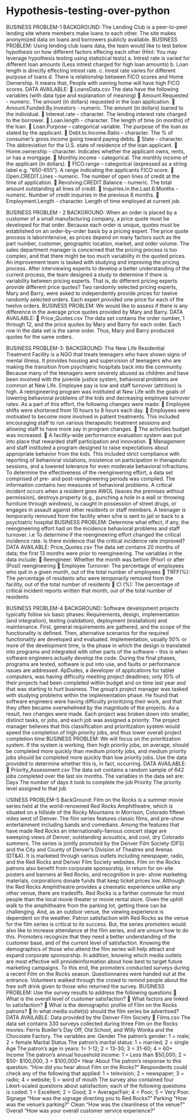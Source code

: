 # Hypothesis-testing-over-python
BUSINESS PROBLEM-1
BACKGROUND: The Lending Club is a peer-to-peer lending site where members make loans to
each other. The site makes anonymized data on loans and borrowers publicly available.
BUSINESS PROBLEM:
Using lending club loans data, the team would like to test below hypothesis on how different
factors effecing each other (Hint: You may leverage hypothesis testing using statistical tests)
a. Intrest rate is varied for different loan amounts (Less intrest charged for high loan
amounts)
b. Loan length is directly effecting intrest rate.
c. Inrest rate varies for different purpose of loans
d. There is relationship between FICO scores and Home Ownership. It means that, People
with owning home will have high FICO scores.
DATA AVAILABLE:
 LoansData.csv
The data have the following variables (with data type and explanation of meaning)
 Amount.Requested - numeric. The amount (in dollars) requested in the loan application.
 Amount.Funded.By.Investors - numeric. The amount (in dollars) loaned to the individual.
 Interest.rate – character. The lending interest rate charged to the borrower.
 Loan.length - character. The length of time (in months) of the loan.
 Loan.Purpose – categorical variable. The purpose of the loan as stated by the applicant.
 Debt.to.Income.Ratio – character. The % of consumer’s gross income going toward paying
debts.
 State - character. The abbreviation for the U.S. state of residence of the loan applicant.
 Home.ownership - character. Indicates whether the applicant owns, rents, or has a
mortgage.
 Monthly.income - categorical. The monthly income of the applicant (in dollars).
 FICO.range – categorical (expressed as a string label e.g. “650-655”). A range indicating the
applicants FICO score.
 Open.CREDIT.Lines - numeric. The number of open lines of credit at the time of
application.
 Revolving.CREDIT.Balance - numeric. The total amount outstanding all lines of credit.
 Inquiries.in.the.Last.6.Months - numeric. Number of credit inquiries in the previous 6
months.
 Employment.Length - character. Length of time employed at current job.


BUSINESS PROBLEM - 2
BACKGROUND: When an order is placed by a customer of a small manufacturing company, a
price quote must be developed for that order. Because each order is unique, quotes must be
established on an order-by-order basis by a pricing expert. The price quote process is laborintensive,
as prices depend on many factors such as the part number, customer, geographic
location, market, and order volume. The sales department manager is concerned that the pricing
process is too complex, and that there might be too much variability in the quoted prices. An
improvement team is tasked with studying and improving the pricing process.
After interviewing experts to develop a better understanding of the current process, the team
designed a study to determine if there is variability between pricing experts. That is, do different
pricing experts provide different price quotes? Two randomly selected pricing experts, Mary and
Barry, were asked to independently provide prices for twelve randomly selected orders. Each
expert provided one price for each of the twelve orders.
BUSINESS PROBLEM: We would like to assess if there is any difference in the average
price quotes provided by Mary and Barry.
DATA AVAILABLE:
 Price_Quotes.csv
The data set contains the order number, 1 through 12, and the price quotes by Mary
and Barry for each order. Each row in the data set is the same order. Thus, Mary and
Barry produced quotes for the same orders.




BUSINESS PROBLEM-3:
BACKGROUND: The New Life Residential Treatment Facility is a NGO that treats teenagers who
have shown signs of mental illness. It provides housing and supervision of teenagers who are
making the transition from psychiatric hospitals back into the community. Because many of
the teenagers were severely abused as children and have been involved with the juvenile
justice system, behavioral problems are common at New Life. Employee pay is low and staff
turnover (attrition) is high.
A reengineering program was instituted at New Life with the goals of lowering behavioral
problems of the kids and decreasing employee turnover rates. As a part of this effort, the
following changes were made:
 Employee shifts were shortened from 10 hours to 8 hours each day.
 Employees were motivated to become more involved in patient treatments. This
included encouraging staff to run various therapeutic treatment sessions and allowing
staff to have more say in program changes.
 The activities budget was increased.
 A facility-wide performance evaluation system was put into place that rewarded staff
participation and innovation.
 Management and staff instituted a program designed to raise expectations about
appropriate behavior from the kids. This included strict compliance with reporting of
behavioral violations, insistence on participation in therapeutic sessions, and a
lowered tolerance for even moderate behavioral infractions.
To determine the effectiveness of the reengineering effort, a data set comprised of pre- and
post-reengineering periods was compiled. The information contains two measures of
behavioral problems. A critical incident occurs when a resident goes AWOL (leaves the
premises without permission), destroys property (e.g., punching a hole in a wall or throwing
furniture through windows), is caught in possession of street drugs, or engages in assault
against other residents or staff members. A teenager is temporarily removed from the facility
when s/he is sent to jail or back to a psychiatric hospital
BUSINESS PROBLEM: Determine what effect, if any, the reengineering effort had on the
incidence behavioral problems and staff turnover. i.e To determine if the reengineering effort
changed the critical incidence rate. Is there evidence that the critical incidence rate
improved?
DATA AVAILABLE: Price_Quotes.csv
The data set contains 20 months of data; the first 13 months were prior to reengineering. The
variables in the data include:
 Reengineer: Whether the month was before (Prior) or after (Post) reengineering
 Employee Turnover: The percentage of employees who quit in a given
month, out of the total number of employees
 TRFF(%): The percentage of residents who were temporarily removed from
the facility, out of the total number of residents
 CI (%): The percentage of critical incident reports written that month, out of
the total number of residents





BUSINESS PROBLEM-4
BACKGROUND: Software development projects typically follow six basic phases: Requirements,
design, implementation (and integration), testing (validation), deployment (installation) and
maintenance. First, general requirements are gathered, and the scope of the functionality is
defined. Then, alternative scenarios for the required functionality are developed and
evaluated. Implementation, usually 50% or more of the development time, is the phase in
which the design is translated into programs and integrated with other parts of the software –
this is when software engineers actually develop the code. During the final phases, programs
are tested, software is put into use, and faults or performance issues are addressed.
ApDudes, a developer of applications for tablet computers, was having difficulty meeting
project deadlines; only 10% of their projects had been completed within budget and on time
last year and that was starting to hurt business. The group’s project manager was tasked with
studying problems within the implementation phase. He found that software engineers were
having difficulty prioritizing their work, and that they often became overwhelmed by the
magnitude of the projects.
As a result, two changes were made. Each project was broken down into smaller, distinct
tasks, or jobs, and each job was assigned a priority. The project manager believes that this
classification and prioritization system would speed the completion of high priority jobs, and
thus lower overall project completion time
BUSINESS PROBLEM: We will focus on the prioritization system. If the system is working, then
high priority jobs, on average, should be completed more quickly than medium priority jobs,
and medium priority jobs should be completed more quickly than low priority jobs. Use the
data provided to determine whether this is, in fact, occurring.
DATA AVAILABLE:
 Priority_Assessment.csv
The data set contains a random sample of 642 jobs completed over the last six months. The
variables in the data set are:
Days The number of days it took to complete the job
Priority The priority level assigned to that job




USINESS PROBLEM-5
BackGround: Film on the Rocks is a summer movie series held at the world-renowned Red
Rocks Amphitheatre, which is situated on a hillside of the Rocky Mountains in Morrison,
Colorado fifteen miles west of Denver. The film series features classic films, and pre-show
entertainment including bands and comedians. Among the features that have made Red Rocks
an internationally-famous concert stage are sweeping views of Denver, outstanding acoustics,
and cool, dry Colorado summers.
The series is jointly promoted by the Denver Film Society (DFS) and the City and County of
Denver’s Division of Theatres and Arenas (DT&A). It is marketed through various outlets
including newspaper, radio, and the Red Rocks and Denver Film Society websites. Film on the
Rocks patrons also benefit from corporate sponsorship. In return for on-site posters and
banners at Red Rocks, and recognition in pre- show marketing materials, corporations donate
funds that keep ticket prices low.
Although the Red Rocks Amphitheatre provides a cinematic experience unlike any other venue,
there are tradeoffs. Red Rocks is a farther commute for most people than the local movie
theater or movie rental store. Given the uphill walk to the amphitheatre from the parking lot,
getting there can be challenging. And, as an outdoor venue, the viewing experience is
dependent on the weather.
Patron satisfaction with Red Rocks as the venue for the film series is critical to its success. But,
the series promoters would also like to increase attendance at the film series, and are unsure
how to do this. Promoters recognize that they need a better understanding of the customer
base, and of the current level of satisfaction. Knowing the demographics of those who attend
the film series will help attract and expand corporate sponsorship. In addition, knowing which
media outlets are most effective will provideinformation about how best to target future
marketing campaigns.
To this end, the promoters conducted surveys during a recent Film on the Rocks season.
Questionnaires were handed out at the entrance. Volunteers walked through the crowd to
remind people about the free soft drink given to those who returned the survey.
BUSINESS PROBLEM: Use the survey results to address the following questions
 What is the overall level of customer satisfaction?
 What factors are linked to satisfaction?
 What is the demographic profile of Film on the Rocks patrons?
 In what media outlet(s) should the film series be advertised?
DATA AVAILABLE: Data provided by the Denver Film Society
 Films.csv
The data set contains 330 surveys collected during three Film on the Rocks movies:
Ferris Bueller’s Day Off, Old School, and Willy Wonka and the Chocolate Factory.
The variables are:
Gender The patron’s gender: 1 = male; 2 = female
Marital Status The patron’s marital status: 1 = married; 2 = single
Age The patron’s age in years: 1= 1-12; 2 = 13-30; 3 = 31-60; 4 = 60+
Income The patron’s annual household income: 1 = Less than $50,000; 2 = $50-
$100,000; 3 = $100,000+
Hear About The patron’s response to this question: “How did you hear about Film
on the Rocks?” Respondents could check any of the following that applied: 1 = television; 2 =
newspaper; 3 = radio; 4 = website; 5 = word of mouth
The survey also contained four Likert-scaled questions about satisfaction; each of the following
questions is coded: 1 = Excellent; 2 = Good; 3 = Average/Fair; 4 = Poor; 5 = Very Poor.
Signage “How was the signage directing you to Red Rocks?”
Parking “How was the venue’s parking?”
Clean “How was the cleanliness of the venue?”
Overall “How was your overall customer service experience?”

